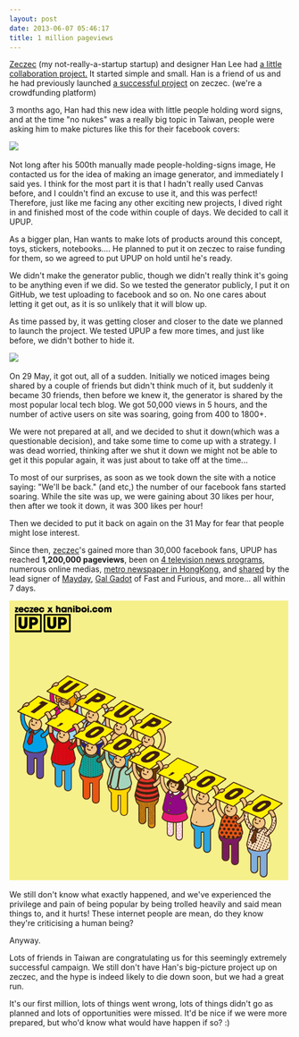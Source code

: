 ```yaml
---
layout: post
date: 2013-06-07 05:46:17
title: 1 million pageviews
---
```


[Zeczec](http://www.zeczec.com/) (my not-really-a-startup startup) and designer Han Lee had [a little collaboration project.](http://www.haniboi.com) It started simple and small. Han is a friend of us and he had previously launched [a successful project](http://www.zeczec.com/projects/haniboi) on zeczec. (we're a crowdfunding platform)

3 months ago, Han had this new idea with little people holding word signs, and at the time "no nukes" was a really big topic in Taiwan, people were asking him to make pictures like this for their facebook covers:

![](https://fbcdn-sphotos-c-a.akamaihd.net/hphotos-ak-ash4/482718_532796233439201_775890733_n.png)

Not long after his 500th manually made people-holding-signs image, He contacted us for the idea of making an image generator, and immediately I said yes. I think for the most part it is that I hadn't really used Canvas before, and I couldn't find an excuse to use it, and this was perfect! Therefore, just like me facing any other exciting new projects, I dived right in and finished most of the code within couple of days. We decided to call it UPUP.

As a bigger plan, Han wants to make lots of products around this concept, toys, stickers, notebooks.... He planned to put it on zeczec to raise funding for them, so we agreed to put UPUP on hold until he's ready. 

We didn't make the generator public, though we didn't really think it's going to be anything even if we did. So we tested the generator publicly, I put it on GitHub, we test uploading to facebook and so on. No one cares about letting it get out, as it is so unlikely that it will blow up.

As time passed by, it was getting closer and closer to the date we planned to launch the project. We tested UPUP a few more times, and just like before, we didn't bother to hide it. 

![](https://fbcdn-sphotos-a-a.akamaihd.net/hphotos-ak-ash3/943420_513806072018857_1221631741_n.png)

On 29 May, it got out, all of a sudden. Initially we noticed images being shared by a couple of friends but didn't think much of it, but suddenly it became 30 friends, then before we knew it, the generator is shared by the most popular local tech blog. We got 50,000 views in 5 hours, and the number of active users on site was soaring, going from 400 to 1800+.

We were not prepared at all, and we decided to shut it down(which was a questionable decision), and take some time to come up with a strategy. I was dead worried, thinking after we shut it down we might not be able to get it this popular again, it was just about to take off at the time... 

To most of our surprises, as soon as we took down the site with a notice saying: "We'll be back." (and etc,) the number of our facebook fans started soaring. While the site was up, we were gaining about 30 likes per hour, then after we took it down, it was 300 likes per hour! 

Then we decided to put it back on again on the 31 May for fear that people might lose interest.

Since then, [zeczec](https://www.facebook.com/zeczec.com)'s gained more than 30,000 facebook fans, UPUP has reached **1,200,000 pageviews**, been on [4 television news programs](http://www.youtube.com/watch?v=zg5F3v-PVD0&list=PLB_xus-d9BFus7wOV5OKopUy79zI3An37), numerous online medias, [metro newspaper in HongKong](http://epaper.skypost.hk/fileData/ePapers/20130603/1088240486/index.html#/12/zoomed), and [shared](https://www.facebook.com/photo.php?fbid=516265595095796) by the lead signer of [Mayday](http://en.wikipedia.org/wiki/Mayday_\(Taiwanese_band\)), [Gal Gadot](https://www.facebook.com/photo.php?fbid=10151594249563926) of Fast and Furious, and more... all within 7 days.

![](/images/upup.jpg)

We still don't know what exactly happened, and we've experienced the privilege and pain of being popular by being trolled heavily and said mean things to, and it hurts! These internet people are mean, do they know they're criticising a human being?

Anyway.

Lots of friends in Taiwan are congratulating us for this seemingly extremely successful campaign. We still don't have Han's big-picture project up on zeczec, and the hype is indeed likely to die down soon, but we had a great run.

It's our first million, lots of things went wrong, lots of things didn't go as planned and lots of opportunities were missed. It'd be nice if we were more prepared, but who'd know what would have happen if so?  :)